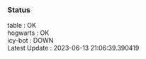### Status


table : OK  
hogwarts : OK  
icy-bot : DOWN  
Latest Update : 2023-06-13 21:06:39.390419
